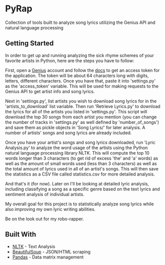 # PyRap

Collection of tools built to analyze song lyrics utilizing the Genius API and natural language processing

## Getting Started

In order to get up and running analyzing the sick rhyme schemes of your favorite artists in Python, here are the steps
you have to follow:

First, open a [Genius](https://genius.com/signup) account and follow the [docs](https://docs.genius.com/) to get an
access token for the application. The token will be about 64 characters long with digits, letters, different characters.
Once you have that, paste it into 'settings.py' as the 'access_token' variable. This will be used for making requests to
the Genius API to get artist info and song lyrics.

Next in 'settings.py', list artists you wish to download song lyrics for in the 'artists_to_download' list variable. Then
run 'Retrieve Lyrics.py' to download the lyrics for all of the artists you listed in 'settings.py'. This script will
download the top 30 songs from each artist you mention (you can change the number of tracks in 'settings.py' as well defined
by 'number_of_songs') and save them as pickle objects in 'Song Lyrics/' for later analysis. A number of artists' songs and song
lyrics are already included.

Once you have your artist's songs and song lyrics downloaded, run 'Lyric Analysis.py' to analyze the word usage of the artists
using the Python natural language processing library NLTK. This will compute the top 10 words longer than 3 characters (to get rid of excess 'the' and 'a' words) as well as the amount of small words used (less than 3 characters) as well as the total amount of lyrics used in all of an artist's songs. This will then save the statistics as a CSV file called statistics.csv for more detailed analysis.

And that's it (for now). Later on I'll be looking at detailed lyric analysis, including classifying a song as a specific
genre based on the text lyrics and sentiment analysis of individual artists.

My overall goal for this project is to statistically analyze song lyrics while also improving my own lyric writing abilities.

Be on the look out for my robo-rapper.

## Built With

* [NLTK](http://www.nltk.org/) - Text Analysis
* [BeautifulSoup](https://www.crummy.com/software/BeautifulSoup/) - JSON/HTML scraping
* [Pandas](http://pandas.pydata.org/) - Data matrix management

